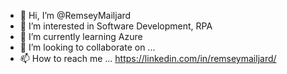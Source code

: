 - 👋 Hi, I’m @RemseyMailjard
- 👀 I’m interested in Software Development, RPA
- 🌱 I’m currently learning Azure
- 💞️ I’m looking to collaborate on ...
- 📫 How to reach me ...
https://linkedin.com/in/remseymailjard/
<!---
RemseyMailjard/RemseyMailjard is a ✨ special ✨ repository because its `README.md` (this file) appears on your GitHub profile.
You can click the Preview link to take a look at your changes.
--->
